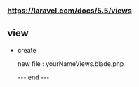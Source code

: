 ### https://laravel.com/docs/5.5/views
## view
- create 

    new file : yourNameViews.blade.php













    


    --- end ---